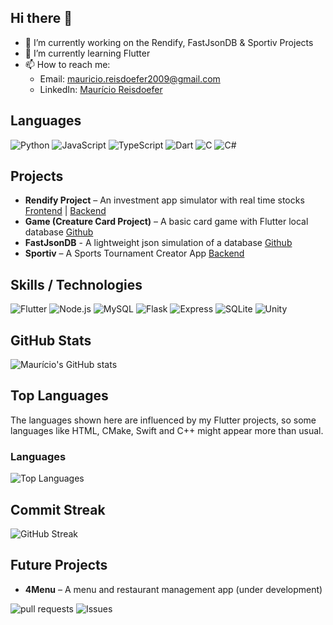 ## Hi there 👋

- 🔭 I’m currently working on the Rendify, FastJsonDB & Sportiv Projects
- 🌱 I’m currently learning Flutter
- 📫 How to reach me:  
  - Email: [mauricio.reisdoefer2009@gmail.com](mailto:mauricio.reisdoefer2009@gmail.com)  
  - LinkedIn: [Maurício Reisdoefer](https://www.linkedin.com/in/mauricio-reisdoefer-5a4768323/)

## Languages
![Python](https://img.shields.io/badge/Python-14354C?style=for-the-badge&logo=python&logoColor=white)
![JavaScript](https://img.shields.io/badge/JavaScript-323330?style=for-the-badge&logo=javascript&logoColor=F7DF1E)
![TypeScript](https://img.shields.io/badge/TypeScript-007ACC?style=for-the-badge&logo=typescript&logoColor=white)
![Dart](https://img.shields.io/badge/Dart-0175C2?style=for-the-badge&logo=dart&logoColor=white)
![C](https://img.shields.io/badge/C-00599C?style=for-the-badge&logo=c&logoColor=white)
![C#](https://img.shields.io/badge/C%23-239120?style=for-the-badge&logo=c-sharp&logoColor=white)

## Projects
- **Rendify Project** – An investment app simulator with real time stocks [Frontend](https://github.com/MauricioReisdoefer/rendify-frontend) | [Backend](https://github.com/MauricioReisdoefer/rendify-backend)
- **Game (Creature Card Project)** – A basic card game with Flutter local database [Github](https://github.com/LeoLorde/game)
- **FastJsonDB** - A lightweight json simulation of a database [Github](https://github.com/MauricioReisdoefer/fastjson-db)
- **Sportiv** – A Sports Tournament Creator App [Backend](https://github.com/MauricioReisdoefer/sportiv-backend)

## Skills / Technologies
![Flutter](https://img.shields.io/badge/Flutter-02569B?style=for-the-badge&logo=flutter&logoColor=white)
![Node.js](https://img.shields.io/badge/Node.js-339933?style=for-the-badge&logo=node.js&logoColor=white)
![MySQL](https://img.shields.io/badge/MySQL-4479A1?style=for-the-badge&logo=mysql&logoColor=white)
![Flask](https://img.shields.io/badge/Flask-000000?style=for-the-badge&logo=flask&logoColor=white)
![Express](https://img.shields.io/badge/Express-000000?style=for-the-badge&logo=express&logoColor=white)
![SQLite](https://img.shields.io/badge/SQLite-07405E?style=for-the-badge&logo=sqlite&logoColor=white)
![Unity](https://img.shields.io/badge/Unity-000000?style=for-the-badge&logo=unity&logoColor=white)

## GitHub Stats
![Maurício's GitHub stats](https://github-readme-stats.vercel.app/api?username=MauricioReisdoefer&show_icons=true&theme=radical)

## Top Languages
The languages shown here are influenced by my Flutter projects, so some languages like HTML, CMake, Swift and C++ might appear more than usual.

### Languages
![Top Languages](https://github-readme-stats.vercel.app/api/top-langs/?username=MauricioReisdoefer&layout=compact&theme=radical)

## Commit Streak
![GitHub Streak](https://github-readme-streak-stats.herokuapp.com/?user=MauricioReisdoefer&theme=radical)

## Future Projects
- **4Menu** – A menu and restaurant management app (under development)

![pull requests](https://img.shields.io/badge/Pull%20Requests-2-brightgreen) ![Issues](https://img.shields.io/badge/Issues-6-blue)

